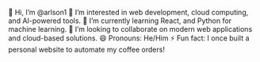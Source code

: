 👋 Hi, I’m @arlson1
👀 I’m interested in web development, cloud computing, and AI-powered tools.
🌱 I’m currently learning React, and Python for machine learning.
💞️ I’m looking to collaborate on modern web applications and cloud-based solutions.
😄 Pronouns: He/Him
⚡ Fun fact: I once built a personal website to automate my coffee orders!
